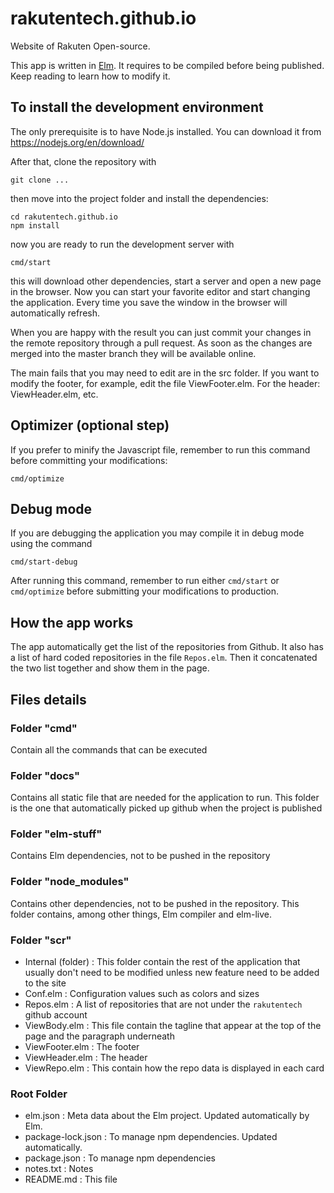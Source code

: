 # rakutentech.github.io

Website of Rakuten Open-source.

This app is written in [Elm](https://elm-lang.org). It requires to be compiled before being published. Keep reading to learn how to modify it.

## To install the development environment

The only prerequisite is to have Node.js installed. You can download it from https://nodejs.org/en/download/

After that, clone the repository with

```
git clone ...
```

then move into the project folder and install the dependencies:

```
cd rakutentech.github.io
npm install
```

now you are ready to run the development server with

```
cmd/start
```

this will download other dependencies, start a server and open a new page in the browser.
Now you can start your favorite editor and start changing the application. Every time you save the window in the browser will automatically refresh.

When you are happy with the result you can just commit your changes in the remote repository through a pull request. As soon as the changes are merged into the master branch they will be available online.

The main fails that you may need to edit are in the src folder. If you want to modify the footer, for example, edit the file ViewFooter.elm. For the header: ViewHeader.elm, etc.

## Optimizer (optional step)

If you prefer to minify the Javascript file, remember to run this command before committing your modifications:

```
cmd/optimize
```

## Debug mode

If you are debugging the application you may compile it in debug mode using the command

```
cmd/start-debug
```

After running this command, remember to run either `cmd/start` or `cmd/optimize` before submitting your modifications to production.

## How the app works

The app automatically get the list of the repositories from Github. It also has a list of hard coded repositories in the file `Repos.elm`. Then it concatenated the two list together and show them in the page.

## Files details

### Folder "cmd"

Contain all the commands that can be executed

### Folder "docs"

Contains all static file that are needed for the application to run. This folder is the one that automatically picked up github when the project is published

### Folder "elm-stuff"

Contains Elm dependencies, not to be pushed in the repository

### Folder "node_modules"

Contains other dependencies, not to be pushed in the repository. This folder contains, among other things, Elm compiler and elm-live.

### Folder "scr"

* Internal (folder) : This folder contain the rest of the application that usually don't need to be modified unless new feature need to be added to the site
* Conf.elm : Configuration values such as colors and sizes
* Repos.elm : A list of repositories that are not under the `rakutentech` github account
* ViewBody.elm : This file contain the tagline that appear at the top of the page and the paragraph underneath
* ViewFooter.elm : The footer
* ViewHeader.elm : The header
* ViewRepo.elm : This contain how the repo data is displayed in each card

### Root Folder

* elm.json : Meta data about the Elm project. Updated automatically by Elm.
* package-lock.json : To manage npm dependencies. Updated automatically.
* package.json : To manage npm dependencies
* notes.txt : Notes
* README.md : This file
